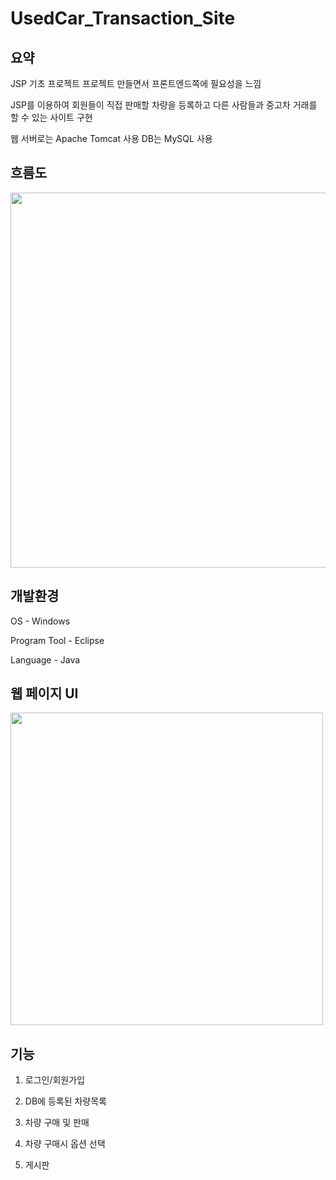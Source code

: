 # UsedCar_Transaction_Site

요약
-------------

JSP 기초 프로젝트
프로젝트 만들면서 프론트엔드쪽에 필요성을 느낌

JSP를 이용하여 회원들이 직접 판매할 차량을 등록하고
다른 사람들과 중고차 거래를 할 수 있는 사이트 구현

웹 서버로는 Apache Tomcat 사용
DB는 MySQL 사용



흐름도
-------------
<img width = "600" src= "https://user-images.githubusercontent.com/62198891/88356342-6e785f80-cda2-11ea-8dd4-b413be2424ae.png">


개발환경
--------------
OS - Windows

Program Tool - Eclipse

Language - Java



웹 페이지 UI
--------------


<img width = "500" src = "https://user-images.githubusercontent.com/62198891/88356417-b303fb00-cda2-11ea-9484-ded6eb54b84e.png">




기능
--------------

1. 로그인/회원가입

2. DB에 등록된 차량목록

3. 차량 구매 및 판매

4. 차량 구매시 옵션 선택

5. 게시판

